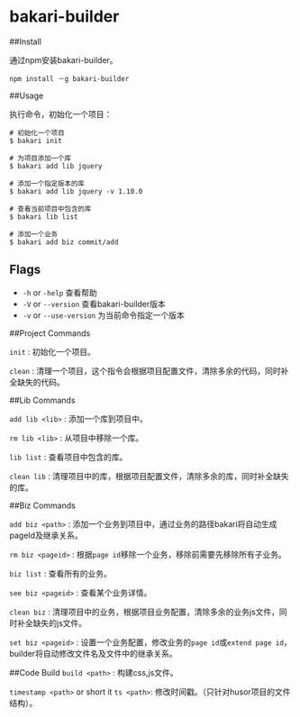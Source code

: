 bakari-builder
==============

##Install

通过npm安装bakari-builder。

	npm install －g bakari-builder

##Usage

执行命令，初始化一个项目：


	# 初始化一个项目
	$ bakari init
	
	# 为项目添加一个库
	$ bakari add lib jquery
	
	# 添加一个指定版本的库
	$ bakari add lib jquery -v 1.10.0
	
	# 查看当前项目中包含的库
	$ bakari lib list

	# 添加一个业务
	$ bakari add biz commit/add
	
## Flags
- `-h` or `-help` 查看帮助
- `-V` or `--version` 查看bakari-builder版本
- `-v` or `--use-version` 为当前命令指定一个版本


##Project Commands

`init` 	: 初始化一个项目。

`clean` : 清理一个项目，这个指令会根据项目配置文件，清除多余的代码，同时补全缺失的代码。

##Lib Commands

`add lib <lib>` : 添加一个库到项目中。

`rm lib <lib>` : 从项目中移除一个库。

`lib list` : 查看项目中包含的库。

`clean lib` : 清理项目中的库，根据项目配置文件，清除多余的库，同时补全缺失的库。


##Biz Commands

`add biz <path>` : 添加一个业务到项目中，通过业务的路径bakari将自动生成pageId及继承关系。

`rm biz <pageid>` : 根据`page id`移除一个业务，移除前需要先移除所有子业务。

`biz list` : 查看所有的业务。

`see biz <pageid>` : 查看某个业务详情。

`clean biz` : 清理项目中的业务，根据项目业务配置，清除多余的业务js文件，同时补全缺失的js文件。

`set biz <pageid>` : 设置一个业务配置，修改业务的`page id`或`extend page id`，builder将自动修改文件名及文件中的继承关系。

##Code Build
`build <path>` : 构建css,js文件。

`timestamp <path>` or short it `ts <path>`: 修改时间戳。（只针对husor项目的文件结构）。
